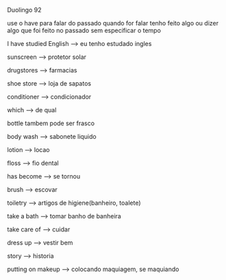 <p>Duolingo 92</p>
<p>use o have para falar do passado quando for falar tenho feito algo ou dizer algo que foi feito no passado sem especificar o tempo</p>

<p>I have studied English --> eu tenho estudado ingles</p>

<p>sunscreen --> protetor solar</p>
<p>drugstores --> farmacias</p>
<p>shoe store --> loja de sapatos</p>
<p>conditioner --> condicionador</p>
<p>which --> de qual</p>
<p>bottle tambem pode ser frasco</p>
<p>body wash --> sabonete liquido</p>
<p>lotion --> locao</p>
<p>floss --> fio dental</p>
<p>has become --> se tornou</p>
<p>brush --> escovar</p>
<p>toiletry --> artigos de higiene(banheiro, toalete)</p>
<p>take a bath --> tomar banho de banheira</p>
<p>take care of --> cuidar</p>
<p>dress up --> vestir bem</p>
<p>story --> historia</p>
<p>putting on makeup --> colocando maquiagem, se maquiando</p>

